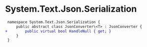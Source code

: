 # System.Text.Json.Serialization

``` diff
 namespace System.Text.Json.Serialization {
     public abstract class JsonConverter\<T> : JsonConverter {
+        public virtual bool HandleNull { get; }
     }
 }
```

